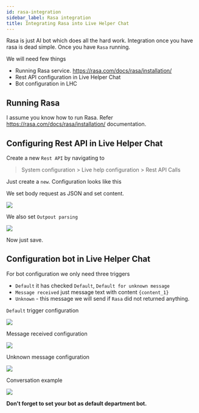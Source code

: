 ```yaml
---
id: rasa-integration
sidebar_label: Rasa integration
title: Integrating Rasa into Live Helper Chat
---
```


Rasa is just AI bot which does all the hard work. Integration once you have rasa is dead simple. Once you have `Rasa` running. 

We will need few things

* Running Rasa service. https://rasa.com/docs/rasa/installation/
* Rest API configuration in Live Helper Chat
* Bot configuration in LHC

## Running Rasa

I assume you know how to run Rasa. Refer https://rasa.com/docs/rasa/installation/ documentation.

## Configuring Rest API in Live Helper Chat

Create a new `Rest API` by navigating to

> System configuration > Live help configuration > Rest API Calls

Just create a `new`. Configuration looks like this

We set body request as JSON and set content.

![](/img/bot/rasa-1.png)

We also set `Outpout parsing`

![](/img/bot/rasa-2.png)

Now just save. 

## Configuration bot in Live Helper Chat

For bot configuration we only need three triggers

* `Default` it has checked `Default`, `Default for unknown message`
* `Message received` just message text with content `{content_1}`
* `Unknown` - this message we will send if `Rasa` did not returned anything.

`Default` trigger configuration

![](/img/bot/rasa-bot-1.png)

Message received configuration

![](/img/bot/rasa-message-received.png)

Unknown message configuration

![](/img/bot/rasa-unknown.png)

Conversation example

![](/img/bot/rasa-conv.png)

**Don't forget to set your bot as default department bot.**